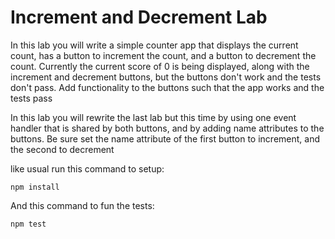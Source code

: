 # Increment and Decrement Lab

In this lab you will write a simple counter app that displays the current count, has
a button to increment the count, and a button to decrement the count. Currently the current
score of 0 is being displayed, along with the increment and decrement buttons, but the buttons
don't work and the tests don't pass. Add functionality to the buttons such that the app works
and the tests pass

In this lab you will rewrite the last lab but this time by using one event handler that is shared
by both buttons, and by adding name attributes to the buttons. Be sure set the name attribute of
the first button to increment, and the second to decrement

like usual run this command to setup:
```
npm install
```

And this command to fun the tests:
```
npm test
```
